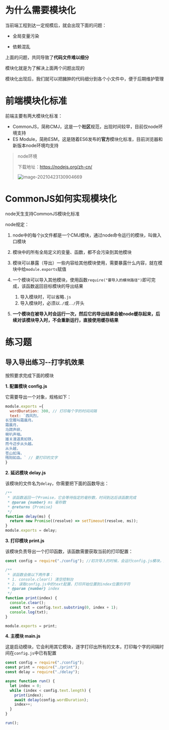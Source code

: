 # 为什么需要模块化

当前端工程到达一定规模后，就会出现下面的问题：

- 全局变量污染

- 依赖混乱

上面的问题，共同导致了**代码文件难以细分**

模块化就是为了解决上面两个问题出现的

模块化出现后，我们就可以把臃肿的代码细分到各个小文件中，便于后期维护管理

# 前端模块化标准

前端主要有两大模块化标准：

- CommonJS，简称CMJ，这是一个**社区**规范，出现时间较早，目前仅node环境支持
- ES Module，简称ESM，这是随着ES6发布的**官方**模块化标准，目前浏览器和新版本node环境均支持

> node环境
>
> 下载地址：https://nodejs.org/zh-cn/
>
> ![image-20210423130904669](http://mdrs.yuanjin.tech/img/20210423130904.png)

# CommonJS如何实现模块化

node天生支持CommonJS模块化标准

node规定：

1. node中的每个js文件都是一个CMJ模块，通过node命令运行的模块，叫做入口模块

2. 模块中的所有全局定义的变量、函数，都不会污染到其他模块

3. 模块可以暴露（导出）一些内容给其他模块使用，需要暴露什么内容，就在模块中给`module.exports`赋值

4. 一个模块可以导入其他模块，使用函数`require("要导入的模块路径")`即可完成，该函数返回目标模块的导出结果

   1. 导入模块时，可以省略`.js`
   2. 导入模块时，必须以`./`或`../`开头

5. **一个模块在被导入时会运行一次，然后它的导出结果会被node缓存起来，后续对该模块导入时，不会重新运行，直接使用缓存结果**


# 练习题

## 导入导出练习--打字机效果

按照要求完成下面的模块

**1. 配置模块 config.js**

它需要导出一个对象，规格如下：

```js
module.exports ={
  wordDuration: 300, // 打印每个字的时间间隔
  text: `西风烈，
长空雁叫霜晨月。
霜晨月，
马蹄声碎，
喇叭声咽。
雄关漫道真如铁，
而今迈步从头越。
从头越，
苍山如海，
残阳如血。` // 要打印的文字
}
```

**2. 延迟模块 delay.js**

该模块的文件名为`delay`，你需要把下面的函数导出：

```js
/**
 * 该函数返回一个Promise，它会等待指定的毫秒数，时间到达后该函数完成
 * @param {number} ms 毫秒数
 * @returns {Promise}
 */
function delay(ms) {
  return new Promise((resolve) => setTimeout(resolve, ms));
}
module.exports = delay;

```

**3. 打印模块 print.js**

该模块负责导出一个打印函数，该函数需要获取当前的打印配置：

```js
const config = require("./config");	//初次导入的时候，会运行config.js模块，后续node缓存了，引入就不会再运行了

/**
 * 该函数会做以下两件事：
 * 1. console.clear() 清空控制台
 * 2. 读取config.js中的text配置，打印开始位置到index位置的字符
 * @param {number} index
 */
function print(index) {
  console.clear();
  const txt = config.text.substring(0, index + 1);
  console.log(txt);
}

module.exports = print;

```

**4. 主模块 main.js**

这是启动模块，它会利用其它模块，逐字打印出所有的文本，打印每个字的间隔时间在`config.js`中已有配置

```js
const config = require("./config");
const print = require("./print");
const delay = require("./delay");

async function run() {
  let index = 0;
  while (index < config.text.length) {
    print(index);
    await delay(config.wordDuration);
    index++;
  }
}

run();
```



